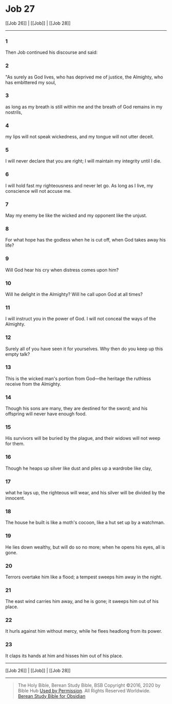 # Job 27

[[Job 26]] | [[Job]] | [[Job 28]]

---

### 1
Then Job continued his discourse and said:

### 2
"As surely as God lives, who has deprived me of justice, the Almighty, who has embittered my soul,

### 3
as long as my breath is still within me and the breath of God remains in my nostrils,

### 4
my lips will not speak wickedness, and my tongue will not utter deceit.

### 5
I will never declare that you are right; I will maintain my integrity until I die.

### 6
I will hold fast my righteousness and never let go. As long as I live, my conscience will not accuse me.

### 7
May my enemy be like the wicked and my opponent like the unjust.

### 8
For what hope has the godless when he is cut off, when God takes away his life?

### 9
Will God hear his cry when distress comes upon him?

### 10
Will he delight in the Almighty? Will he call upon God at all times?

### 11
I will instruct you in the power of God. I will not conceal the ways of the Almighty.

### 12
Surely all of you have seen it for yourselves. Why then do you keep up this empty talk?

### 13
This is the wicked man's portion from God—the heritage the ruthless receive from the Almighty.

### 14
Though his sons are many, they are destined for the sword; and his offspring will never have enough food.

### 15
His survivors will be buried by the plague, and their widows will not weep for them.

### 16
Though he heaps up silver like dust and piles up a wardrobe like clay,

### 17
what he lays up, the righteous will wear, and his silver will be divided by the innocent.

### 18
The house he built is like a moth's cocoon, like a hut set up by a watchman.

### 19
He lies down wealthy, but will do so no more; when he opens his eyes, all is gone.

### 20
Terrors overtake him like a flood; a tempest sweeps him away in the night.

### 21
The east wind carries him away, and he is gone; it sweeps him out of his place.

### 22
It hurls against him without mercy, while he flees headlong from its power.

### 23
It claps its hands at him and hisses him out of his place.

---

[[Job 26]] | [[Job]] | [[Job 28]]

---

> The Holy Bible, Berean Study Bible, BSB
> Copyright &copy;2016, 2020 by Bible Hub
> [Used by Permission](https://berean.bible/terms.htm). All Rights Reserved Worldwide.
> [Berean Study Bible for Obsidian](https://github.com/gapmiss/berean-study-bible-for-obsidian)

